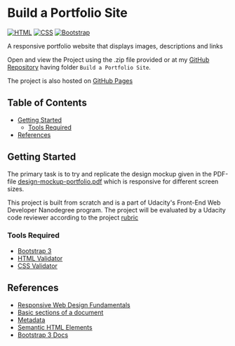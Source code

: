# Build a Portfolio Site

[![HTML](https://img.shields.io/badge/html-5-e34c26)]()
[![CSS](https://img.shields.io/badge/css-3-264de4)]()
[![Bootstrap](https://img.shields.io/badge/bootstrap-3-563d7c)]()

A responsive portfolio website that displays images, descriptions and links 

Open and view the Project using the .zip file provided or at my [GitHub Repository] having folder `Build a Portfolio Site`.

The project is also hosted on [GitHub Pages]

## Table of Contents
- [Getting Started](#getting-started)
    - [Tools Required](#tools-required)
- [References](#references)

## Getting Started

The primary task is to try and replicate the design mockup given in the PDF-file [design-mockup-portfolio.pdf] which is responsive for different screen sizes.

This project is built from scratch and is a part of Udacity's Front-End Web Developer Nanodegree program. The project will be evaluated by a Udacity code reviewer according to the project [rubric]

### Tools Required

* [Bootstrap 3](https://maxcdn.bootstrapcdn.com/bootstrap/3.3.7/css/bootstrap.min.css)
* [HTML Validator](http://validator.w3.org/#validate_by_input)
* [CSS Validator](https://jigsaw.w3.org/css-validator/#validate_by_input)

## References

* [Responsive Web Design Fundamentals](https://www.udacity.com/course/responsive-web-design-fundamentals--ud893)
* [Basic sections of a document](https://developer.mozilla.org/en-US/docs/Learn/HTML/Introduction_to_HTML/Document_and_website_structure#Basic_sections_of_a_document)
* [Metadata](https://developer.mozilla.org/en-US/docs/Web/HTML/Element/meta)
* [Semantic HTML Elements](https://developer.mozilla.org/en-US/docs/Glossary/Semantics#Semantic_elements)
* [Bootstrap 3 Docs](https://getbootstrap.com/docs/3.3/getting-started/)

[//]: # (HyperLinks)

[GitHub Repository]: https://github.com/madhur-taneja/Front-End-Projects/tree/master/Project%204%20(Build%20a%20Portfolio%20Site)
[GitHub Pages]: https://madhur-taneja.github.io/Front-End-Projects/Project%204%20(Build%20a%20Portfolio%20Site)

[rubric]: https://review.udacity.com/#!/rubrics/45/view

[design-mockup-portfolio.pdf]: https://github.com/madhur-taneja/Front-End-Projects/blob/master/Project%204%20(Build%20a%20Portfolio%20Site)/design-mockup-portfolio.pdf
